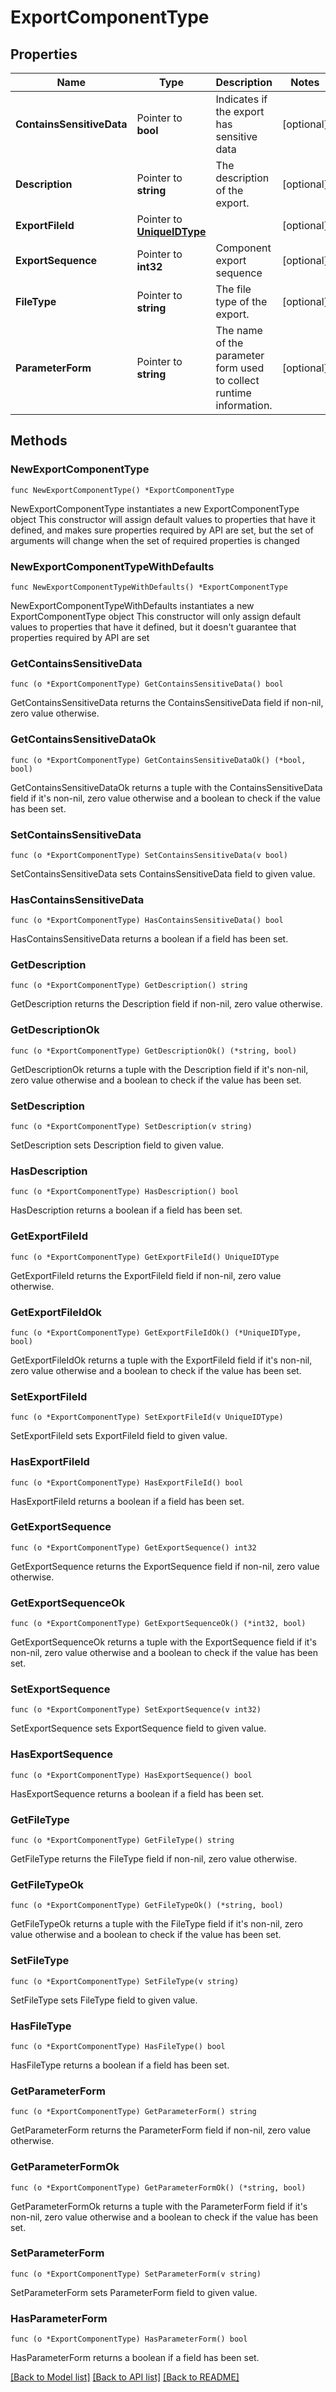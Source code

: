 # ExportComponentType

## Properties

Name | Type | Description | Notes
------------ | ------------- | ------------- | -------------
**ContainsSensitiveData** | Pointer to **bool** | Indicates if the export has sensitive data | [optional] 
**Description** | Pointer to **string** | The description of the export. | [optional] 
**ExportFileId** | Pointer to [**UniqueIDType**](UniqueIDType.md) |  | [optional] 
**ExportSequence** | Pointer to **int32** | Component export sequence | [optional] 
**FileType** | Pointer to **string** | The file type of the export. | [optional] 
**ParameterForm** | Pointer to **string** | The name of the parameter form used to collect runtime information. | [optional] 

## Methods

### NewExportComponentType

`func NewExportComponentType() *ExportComponentType`

NewExportComponentType instantiates a new ExportComponentType object
This constructor will assign default values to properties that have it defined,
and makes sure properties required by API are set, but the set of arguments
will change when the set of required properties is changed

### NewExportComponentTypeWithDefaults

`func NewExportComponentTypeWithDefaults() *ExportComponentType`

NewExportComponentTypeWithDefaults instantiates a new ExportComponentType object
This constructor will only assign default values to properties that have it defined,
but it doesn't guarantee that properties required by API are set

### GetContainsSensitiveData

`func (o *ExportComponentType) GetContainsSensitiveData() bool`

GetContainsSensitiveData returns the ContainsSensitiveData field if non-nil, zero value otherwise.

### GetContainsSensitiveDataOk

`func (o *ExportComponentType) GetContainsSensitiveDataOk() (*bool, bool)`

GetContainsSensitiveDataOk returns a tuple with the ContainsSensitiveData field if it's non-nil, zero value otherwise
and a boolean to check if the value has been set.

### SetContainsSensitiveData

`func (o *ExportComponentType) SetContainsSensitiveData(v bool)`

SetContainsSensitiveData sets ContainsSensitiveData field to given value.

### HasContainsSensitiveData

`func (o *ExportComponentType) HasContainsSensitiveData() bool`

HasContainsSensitiveData returns a boolean if a field has been set.

### GetDescription

`func (o *ExportComponentType) GetDescription() string`

GetDescription returns the Description field if non-nil, zero value otherwise.

### GetDescriptionOk

`func (o *ExportComponentType) GetDescriptionOk() (*string, bool)`

GetDescriptionOk returns a tuple with the Description field if it's non-nil, zero value otherwise
and a boolean to check if the value has been set.

### SetDescription

`func (o *ExportComponentType) SetDescription(v string)`

SetDescription sets Description field to given value.

### HasDescription

`func (o *ExportComponentType) HasDescription() bool`

HasDescription returns a boolean if a field has been set.

### GetExportFileId

`func (o *ExportComponentType) GetExportFileId() UniqueIDType`

GetExportFileId returns the ExportFileId field if non-nil, zero value otherwise.

### GetExportFileIdOk

`func (o *ExportComponentType) GetExportFileIdOk() (*UniqueIDType, bool)`

GetExportFileIdOk returns a tuple with the ExportFileId field if it's non-nil, zero value otherwise
and a boolean to check if the value has been set.

### SetExportFileId

`func (o *ExportComponentType) SetExportFileId(v UniqueIDType)`

SetExportFileId sets ExportFileId field to given value.

### HasExportFileId

`func (o *ExportComponentType) HasExportFileId() bool`

HasExportFileId returns a boolean if a field has been set.

### GetExportSequence

`func (o *ExportComponentType) GetExportSequence() int32`

GetExportSequence returns the ExportSequence field if non-nil, zero value otherwise.

### GetExportSequenceOk

`func (o *ExportComponentType) GetExportSequenceOk() (*int32, bool)`

GetExportSequenceOk returns a tuple with the ExportSequence field if it's non-nil, zero value otherwise
and a boolean to check if the value has been set.

### SetExportSequence

`func (o *ExportComponentType) SetExportSequence(v int32)`

SetExportSequence sets ExportSequence field to given value.

### HasExportSequence

`func (o *ExportComponentType) HasExportSequence() bool`

HasExportSequence returns a boolean if a field has been set.

### GetFileType

`func (o *ExportComponentType) GetFileType() string`

GetFileType returns the FileType field if non-nil, zero value otherwise.

### GetFileTypeOk

`func (o *ExportComponentType) GetFileTypeOk() (*string, bool)`

GetFileTypeOk returns a tuple with the FileType field if it's non-nil, zero value otherwise
and a boolean to check if the value has been set.

### SetFileType

`func (o *ExportComponentType) SetFileType(v string)`

SetFileType sets FileType field to given value.

### HasFileType

`func (o *ExportComponentType) HasFileType() bool`

HasFileType returns a boolean if a field has been set.

### GetParameterForm

`func (o *ExportComponentType) GetParameterForm() string`

GetParameterForm returns the ParameterForm field if non-nil, zero value otherwise.

### GetParameterFormOk

`func (o *ExportComponentType) GetParameterFormOk() (*string, bool)`

GetParameterFormOk returns a tuple with the ParameterForm field if it's non-nil, zero value otherwise
and a boolean to check if the value has been set.

### SetParameterForm

`func (o *ExportComponentType) SetParameterForm(v string)`

SetParameterForm sets ParameterForm field to given value.

### HasParameterForm

`func (o *ExportComponentType) HasParameterForm() bool`

HasParameterForm returns a boolean if a field has been set.


[[Back to Model list]](../README.md#documentation-for-models) [[Back to API list]](../README.md#documentation-for-api-endpoints) [[Back to README]](../README.md)


